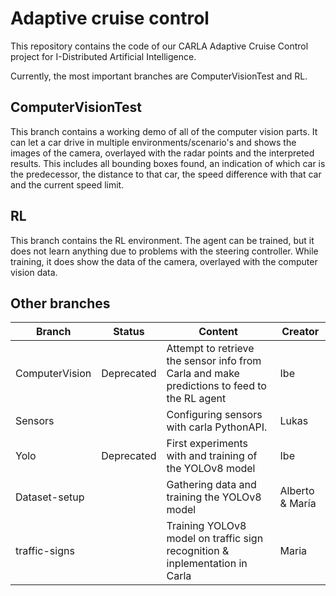 # Adaptive cruise control
This repository contains the code of our CARLA Adaptive Cruise Control project for I-Distributed Artificial Intelligence.

Currently, the most important branches are ComputerVisionTest and RL.

## ComputerVisionTest
This branch contains a working demo of all of the computer vision parts. It can let a car drive in multiple environments/scenario's and shows the images of the camera, overlayed with the radar points and the interpreted results. This includes all bounding boxes found, an indication of which car is the predecessor, the distance to that car, the speed difference with that car and the current speed limit.

## RL
This branch contains the RL environment. The agent can be trained, but it does not learn anything due to problems with the steering controller. While training, it does show the data of the camera, overlayed with the computer vision data.

## Other branches

| Branch | Status | Content | Creator |
| ---- | ---- | ---- | ---- |
| ComputerVision | Deprecated | Attempt to retrieve the sensor info from Carla and make predictions to feed to the RL agent | Ibe |
| Sensors | |Configuring sensors with carla PythonAPI.  | Lukas |
| Yolo | Deprecated |First experiments with and training of the YOLOv8 model | Ibe |
| Dataset-setup | | Gathering data and training the YOLOv8 model | Alberto & María |
| traffic-signs | | Training YOLOv8 model on traffic sign recognition & inplementation in Carla | Maria |

